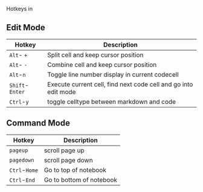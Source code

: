 Hotkeys in

## Edit Mode

| Hotkey | Description |
|------------|-------------|
| `Alt`- `+`  | Split cell and keep cursor position  |
| `Alt`- `-`  | Combine cell and keep cursor position  |
| `Alt`-`n`   | Toggle line number display in current codecell |
| `Shift`-`Enter` | Execute current cell, find next code cell and go into edit mode           |
| `Ctrl`-`y` | toggle celltype between markdown and code      |

## Command Mode

| Hotkey | Description |
|------------|-------------|
| `pageup`   | scroll page up |
| `pagedown` | scroll page down |
| `Ctrl`-`Home` | Go to top of notebook           |
| `Ctrl`-`End` | Go to bottom of notebook           |
